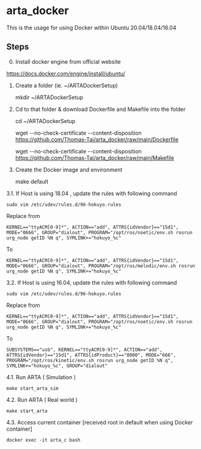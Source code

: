 # arta_docker

This is the usage for using Docker within Ubuntu 20.04/18.04/16.04

## Steps

0. Install docker engine from official website

  https://docs.docker.com/engine/install/ubuntu/

1. Create a folder (ie. ~/ARTADockerSetup) 

    mkdir ~/ARTADockerSetup

2. Cd to that folder & download Dockerfile and Makefile into the folder

    cd ~/ARTADockerSetup
  
    wget --no-check-certificate --content-disposition https://github.com/Thomas-Tai/arta_docker/raw/main/Dockerfile
  
    wget --no-check-certificate --content-disposition https://github.com/Thomas-Tai/arta_docker/raw/main/Makefile
  
3. Create the Docker image and environment

    make default
  
3.1. If Host is using 18.04 , update the rules with following command 
  
    sudo vim /etc/udev/rules.d/96-hokuyo.rules
    
  Replace from
    
    KERNEL=="ttyACM[0-9]*", ACTION=="add", ATTRS{idVendor}=="15d1", MODE="0666", GROUP="dialout", PROGRAM="/opt/ros/noetic/env.sh rosrun urg_node getID %N q", SYMLINK+="hokuyo_%c"
    
  To
    
    KERNEL=="ttyACM[0-9]*", ACTION=="add", ATTRS{idVendor}=="15d1", MODE="0666", GROUP="dialout", PROGRAM="/opt/ros/melodic/env.sh rosrun urg_node getID %N q", SYMLINK+="hokuyo_%c"
    
  3.2. If Host is using 16.04, update the rules with following command 
  
    sudo vim /etc/udev/rules.d/96-hokuyo.rules
        
  Replace from
    
    KERNEL=="ttyACM[0-9]*", ACTION=="add", ATTRS{idVendor}=="15d1", MODE="0666", GROUP="dialout", PROGRAM="/opt/ros/noetic/env.sh rosrun urg_node getID %N q", SYMLINK+="hokuyo_%c"
    
  To
    
    SUBSYSTEMS=="usb", KERNEL=="ttyACM[0-9]*", ACTION=="add", ATTRS{idVendor}=="15d1", ATTRS{idProduct}=="0000", MODE="666", PROGRAM="/opt/ros/kinetic/env.sh rosrun urg_node getID %N q", SYMLINK+="hokuyo_%c", GROUP="dialout"

  
4.1. Run ARTA ( Simulation )

    make start_arta_sim

4.2. Run ARTA ( Real world )

    make start_arta
  
4.3. Access current container [received root in default when using Docker container]

    docker exec -it arta_c bash
